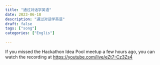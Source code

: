 ```yaml
---
title: "通过对话学英语"
date: 2023-06-18
description: "通过对话学英语"
draft: false
tags: ["song"]
categories: ["Englis"]

---
```










If you missed the Hackathon Idea Pool meetup a few hours ago, you can watch the recording at https://youtube.com/live/eZt7-Cz3Zs4